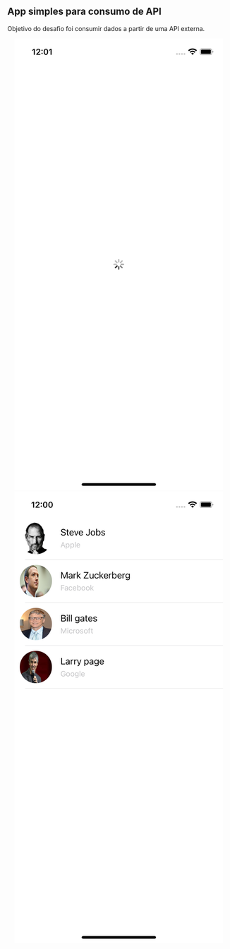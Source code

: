 ## App simples para consumo de API
Objetivo do desafio foi consumir dados a partir de uma API externa.
<p align="center">
  <img src="./assets-github/1.png" tittle="Application">
  <img src="./assets-github/2.png" tittle="ApplicationOK">
</p>